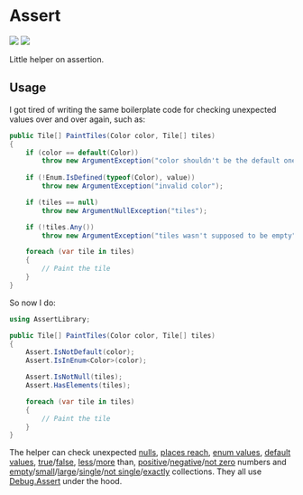 # Assert

[![][build-img]][build]
[![][version-img]][version]

Little helper on assertion.

## Usage

I got tired of writing the same boilerplate code for checking unexpected values over and over again, such as:

```cs
public Tile[] PaintTiles(Color color, Tile[] tiles)
{
    if (color == default(Color))
        throw new ArgumentException("color shouldn't be the default one");
    
    if (!Enum.IsDefined(typeof(Color), value))
        throw new ArgumentException("invalid color");

    if (tiles == null)
        throw new ArgumentNullException("tiles");

    if (!tiles.Any())
        throw new ArgumentException("tiles wasn't supposed to be empty");

    foreach (var tile in tiles)
    {
        // Paint the tile
    }
}
```

So now I do:

```cs
using AssertLibrary;

public Tile[] PaintTiles(Color color, Tile[] tiles)
{
    Assert.IsNotDefault(color);
    Assert.IsInEnum<Color>(color);

    Assert.IsNotNull(tiles);
    Assert.HasElements(tiles);

    foreach (var tile in tiles)
    {
        // Paint the tile
    }
}
```

The helper can check unexpected [nulls], [places reach], [enum values], [default values], [true]/[false],
[less]/[more] than, [positive]/[negative]/[not zero] numbers and
[empty]/[small]/[large]/[single]/[not single]/[exactly] collections.
They all use [Debug.Assert] under the hood.

[build]:          https://ci.appveyor.com/project/TallesL/Assert
[build-img]:      https://ci.appveyor.com/api/projects/status/github/tallesl/Assert
[version]:        https://nuget.org/packages/Assert
[version-img]:    https://badge.fury.io/nu/Assert.png
[nulls]:          Library/Public%20Methods/IsNotNull.cs
[places reach]:   Library/Public%20Methods/DoesNotReachHere.cs
[enum values]:    Library/Public%20Methods/IsInEnum.cs
[default values]: Library/Public%20Methods/IsNotDefault.cs
[true]:           Library/Public%20Methods/IsTrue.cs
[false]:          Library/Public%20Methods/IsFalse.cs
[less]:           Library/Public%20Methods/IsLess.cs
[more]:           Library/Public%20Methods/IsMore.cs
[positive]:       Library/Public%20Methods/IsPositive.cs
[negative]:       Library/Public%20Methods/IsNegative.cs
[not zero]:       Library/Public%20Methods/IsNotZero.cs
[empty]:          Library/Public%20Methods/HasElements.cs
[small]:          Library/Public%20Methods/HasLess.cs
[large]:          Library/Public%20Methods/HasMore.cs
[single]:         Library/Public%20Methods/IsSingle.cs
[not single]:     Library/Public%20Methods/IsNotSingle.cs
[exactly]:        Library/Public%20Methods/HasExactly.cs
[Debug.Assert]:   https://msdn.microsoft.com/library/System.Diagnostics.Debug.Assert

